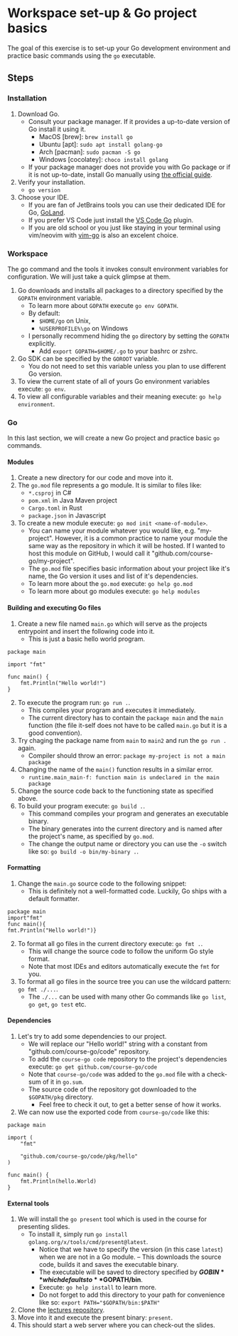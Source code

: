 # Workspace set-up & Go project basics

The goal of this exercise is to set-up your Go development environment and practice basic commands using the `go` executable.

## Steps

### Installation

1. Download Go.
    - Consult your package manager. If it provides a up-to-date version of Go install it using it.
        - MacOS [brew]: `brew install go`
        - Ubuntu [apt]: `sudo apt install golang-go`
        - Arch [pacman]: `sudo pacman -S go`
        - Windows [cocolatey]: `choco install golang`
    - If your package manager does not provide you with Go package or if it is not up-to-date, install Go manually using [the official guide](https://go.dev/doc/install).
2. Verify your installation.
    - `go version`
3. Choose your IDE.
    - If you are fan of JetBrains tools you can use their dedicated IDE for Go, [GoLand](https://www.jetbrains.com/go/).
    - If you prefer VS Code just install the [VS Code Go](https://code.visualstudio.com/docs/languages/go) plugin.
    - If you are old school or you just like staying in your terminal using vim/neovim with [vim-go](https://github.com/fatih/vim-go) is also an excelent choice.

### Workspace

The go command and the tools it invokes consult environment variables for configuration. We will just take a quick glimpse at them.

1. Go downloads and installs all packages to a directory specified by the `GOPATH` environment variable.
    - To learn more about `GOPATH` execute `go env GOPATH`.
    - By default:
        - `$HOME/go` on Unix,
        - `%USERPROFILE%\go` on Windows
    - I personally recommend hiding the `go` directory by setting the `GOPATH` explicitly.
        - Add `export GOPATH=$HOME/.go` to your bashrc or zshrc.
2. Go SDK can be specified by the `GOROOT` variable.
    - You do not need to set this variable unless you plan to use different Go version.
3. To view the current state of all of yours Go environment variables execute: `go env`.
4. To view all configurable variables and their meaning execute: `go help environment`.

### Go

In this last section, we will create a new Go project and practice basic `go` commands.

#### Modules

1. Create a new directory for our code and move into it.
2. The `go.mod` file represents a go module. It is similar to files like:
    - `*.csproj` in C#
    - `pom.xml` in Java Maven project
    - `Cargo.toml` in Rust
    - `package.json` in Javascript
3. To create a new module execute: `go mod init <name-of-module>`.
    - You can name your module whatever you would like, e.g. "my-project". However, it is a common practice to name your module the same way as the repository in which it will be hosted. If I wanted to host this module on GitHub, I would call it "github.com/course-go/my-project".
    - The `go.mod` file specifies basic information about your project like it's name, the Go version it uses and list of it's dependencies.
    - To learn more about the `go.mod` execute: `go help go.mod`
    - To learn more about go modules execute: `go help modules`

#### Building and executing Go files

1. Create a new file named `main.go` which will serve as the projects entrypoint and insert the following code into it.
    - This is just a basic hello world program.

```
package main

import "fmt"

func main() {
	fmt.Println("Hello world!")
}
```

2. To execute the program run: `go run .`. 
    - This compiles your program and executes it immediately. 
    - The current directory has to contain the `package main` and the `main` function (the file it-self does not have to be called `main.go` but it is a good convention).
3. Try chaging the package name from `main` to `main2` and run the `go run .` again.
    - Compiler should throw an error: `package my-project is not a main package`
4. Changing the name of the `main()` function results in a similar error.
    - `runtime.main_main·f: function main is undeclared in the main package`
5. Change the source code back to the functioning state as specified above.
5. To build your program execute: `go build .`.
    - This command compiles your program and generates an executable binary.
    - The binary generates into the current directory and is named after the project's name, as specified by `go.mod`.
    - The change the output name or directory you can use the `-o` switch like so: `go build -o bin/my-binary .`.

#### Formatting

1. Change the `main.go` source code to the following snippet:
    - This is definitely not a well-formatted code. Luckily, Go ships with a default formatter.

```
package main
import"fmt"
func main(){
fmt.Println("Hello world!")}
```

2. To format all go files in the current directory execute: `go fmt .`.
    - This will change the source code to follow the uniform Go style format.
    - Note that most IDEs and editors automatically execute the `fmt` for you.
3. To format all go files in the source tree you can use the wildcard pattern: `go fmt ./...`.
    - The `./...` can be used with many other Go commands like `go list`, `go get`, `go test` etc.

#### Dependencies

1. Let's try to add some dependencies to our project. 
    - We will replace our "Hello world!" string with a constant from "github.com/course-go/code" repository.
    - To add the `course-go code` repository to the project's dependencies execute: `go get github.com/course-go/code`
    - Note that `course-go/code` was added to the `go.mod` file with a check-sum of it in `go.sum`.
    - The source code of the repository got downloaded to the `$GOPATH/pkg` directory.
        - Feel free to check it out, to get a better sense of how it works.
2. We can now use the exported code from `course-go/code` like this:

```
package main

import (
	"fmt"

	"github.com/course-go/code/pkg/hello"
)

func main() {
	fmt.Println(hello.World)
}
```

#### External tools

1. We will install the `go present` tool which is used in the course for presenting slides.
    - To install it, simply run `go install golang.org/x/tools/cmd/present@latest`.
        - Notice that we have to specify the version (in this case `latest`) when we are not in a Go module.
    – This downloads the source code, builds it and saves the executable binary.
        - The executable will be saved to directory specified by **$GOBIN** which defaults to **$GOPATH/bin**.
        - Execute: `go help install` to learn more.
        - Do not forget to add this directory to your path for convenience like so: `export PATH="$GOPATH/bin:$PATH"`
2. Clone the [lectures repository](https://github.com/course-go/lectures).
3. Move into it and execute the present binary: `present`.
4. This should start a web server where you can check-out the slides.
